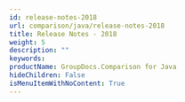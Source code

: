 ```yaml
---
id: release-notes-2018
url: comparison/java/release-notes-2018
title: Release Notes - 2018
weight: 5
description: ""
keywords:
productName: GroupDocs.Comparison for Java
hideChildren: False
isMenuItemWithNoContent: True
---
```

